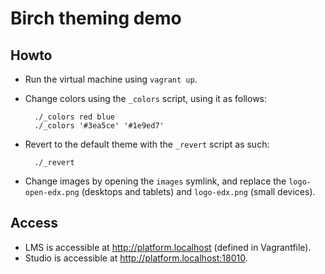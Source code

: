 # Birch theming demo

## Howto

* Run the virtual machine using `vagrant up`.

* Change colors using the `_colors` script, using it as follows:

        ./_colors red blue
        ./_colors '#3ea5ce' '#1e9ed7'

* Revert to the default theme with the `_revert` script as such:

        ./_revert

* Change images by opening the `images` symlink, and replace the `logo-open-edx.png` (desktops and tablets) and `logo-edx.png` (small devices).


## Access

* LMS is accessible at http://platform.localhost (defined in Vagrantfile).
* Studio is accessible at http://platform.localhost:18010.
